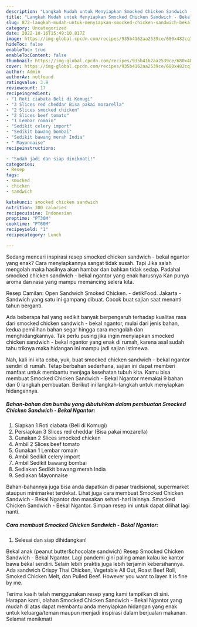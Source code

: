 ```yaml
---
description: "Langkah Mudah untuk Menyiapkan Smocked Chicken Sandwich - Bekal Ngantor yang Lezat Sekali"
title: "Langkah Mudah untuk Menyiapkan Smocked Chicken Sandwich - Bekal Ngantor yang Lezat Sekali"
slug: 872-langkah-mudah-untuk-menyiapkan-smocked-chicken-sandwich-bekal-ngantor-yang-lezat-sekali
category: Uncategorized
date: 2022-10-16T15:49:10.817Z
image: https://img-global.cpcdn.com/recipes/935b4162aa2539ce/680x482cq70/smocked-chicken-sandwich-bekal-ngantor-foto-resep-utama.jpg
hideToc: false
enableToc: true
enableTocContent: false
thumbnail: https://img-global.cpcdn.com/recipes/935b4162aa2539ce/680x482cq70/smocked-chicken-sandwich-bekal-ngantor-foto-resep-utama.jpg
cover: https://img-global.cpcdn.com/recipes/935b4162aa2539ce/680x482cq70/smocked-chicken-sandwich-bekal-ngantor-foto-resep-utama.jpg
author: Admin
authorAv: notfound
ratingvalue: 3.9
reviewcount: 17
recipeingredient:
- "1 Roti ciabata Beli di Komugi"
- "3 Slices red cheddar Bisa pakai mozarella"
- "2 Slices smocked chicken"
- "2 Slices beef tomato"
- "1 Lembar romain"
- "Sedikit celery import"
- "Sedikit bawang bombai"
- "Sedikit bawang merah India"
- " Mayonnaise"
recipeinstructions:

- "Sudah jadi dan siap dinikmati!"
categories:
- Resep
tags:
- smocked
- chicken
- sandwich

katakunci: smocked chicken sandwich 
nutrition: 300 calories
recipecuisine: Indonesian
preptime: "PT30M"
cooktime: "PT60M"
recipeyield: "1"
recipecategory: Lunch

---
```



Sedang mencari inspirasi resep smocked chicken sandwich - bekal ngantor yang enak? Cara menyiapkannya sangat tidak susah. Tapi Jika salah mengolah maka hasilnya akan hambar dan bahkan tidak sedap. Padahal smocked chicken sandwich - bekal ngantor yang enak harusnya Kan punya aroma dan rasa yang mampu memancing selera kita.


Resep Camilan: Open Sandwich Smoked Chicken. - detikFood. Jakarta - Sandwich yang satu ini gampang dibuat. Cocok buat sajian saat menanti tahun berganti.

Ada beberapa hal yang sedikit banyak berpengaruh terhadap kualitas rasa dari smocked chicken sandwich - bekal ngantor, mulai dari jenis bahan, kedua pemilihan bahan segar hingga cara mengolah dan menghidangkannya. Tak perlu pusing jika ingin menyiapkan smocked chicken sandwich - bekal ngantor yang enak di rumah, karena asal sudah tahu triknya maka hidangan ini mampu jadi sajian istimewa.


Nah, kali ini kita coba, yuk, buat smocked chicken sandwich - bekal ngantor sendiri di rumah. Tetap berbahan sederhana, sajian ini dapat memberi manfaat untuk membantu menjaga kesehatan tubuh kita. Kamu bisa membuat Smocked Chicken Sandwich - Bekal Ngantor memakai 9 bahan dan 0 langkah pembuatan. Berikut ini langkah-langkah untuk menyiapkan hidangannya.

<!--inarticleads1-->

##### Bahan-bahan dan bumbu yang dibutuhkan dalam pembuatan Smocked Chicken Sandwich - Bekal Ngantor:

1. Siapkan 1 Roti ciabata (Beli di Komugi)
1. Persiapkan 3 Slices red cheddar (Bisa pakai mozarella)
1. Gunakan 2 Slices smocked chicken
1. Ambil 2 Slices beef tomato
1. Gunakan 1 Lembar romain
1. Ambil Sedikit celery import
1. Ambil Sedikit bawang bombai
1. Sediakan Sedikit bawang merah India
1. Sediakan  Mayonnaise


Bahan-bahannya juga bisa anda dapatkan di pasar tradisional, supermarket ataupun minimarket terdekat. Lihat juga cara membuat Smocked Chicken Sandwich - Bekal Ngantor dan masakan sehari-hari lainnya. Smocked Chicken Sandwich - Bekal Ngantor. Simpan resep ini untuk dapat dilihat lagi nanti. 

<!--inarticleads2-->

##### Cara membuat Smocked Chicken Sandwich - Bekal Ngantor:


1. Selesai dan siap dihidangkan!

Bekal anak (peanut butter&amp;chocolate sandwich) Resep Smocked Chicken Sandwich - Bekal Ngantor. Lagi pandemi gini paling aman kalau ke kantor bawa bekal sendiri. Selain lebih praktis juga lebih terjamin kebersihannya. Ada sandwich Crispy Thai Chicken, Vegetable All Out, Roast Beef Roll, Smoked Chicken Melt, dan Pulled Beef. However you want to layer it is fine by me. 

Terima kasih telah menggunakan resep yang kami tampilkan di sini. Harapan kami, olahan Smocked Chicken Sandwich - Bekal Ngantor yang mudah di atas dapat membantu anda menyiapkan hidangan yang enak untuk keluarga/teman maupun menjadi inspirasi dalam berjualan makanan. Selamat menikmati
